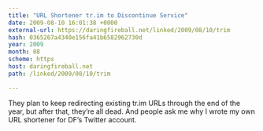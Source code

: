 ```yaml
---
title: "URL Shortener tr.im to Discontinue Service"
date: 2009-08-10 16:01:38 +0000
external-url: https://daringfireball.net/linked/2009/08/10/trim
hash: 0365267a4340e156fa41b6582962730d
year: 2009
month: 08
scheme: https
host: daringfireball.net
path: /linked/2009/08/10/trim

---
```


They plan to keep redirecting existing tr.im URLs through the end of the year, but after that, they’re all dead. And people ask me why I wrote my own URL shortener for DF’s Twitter account.
